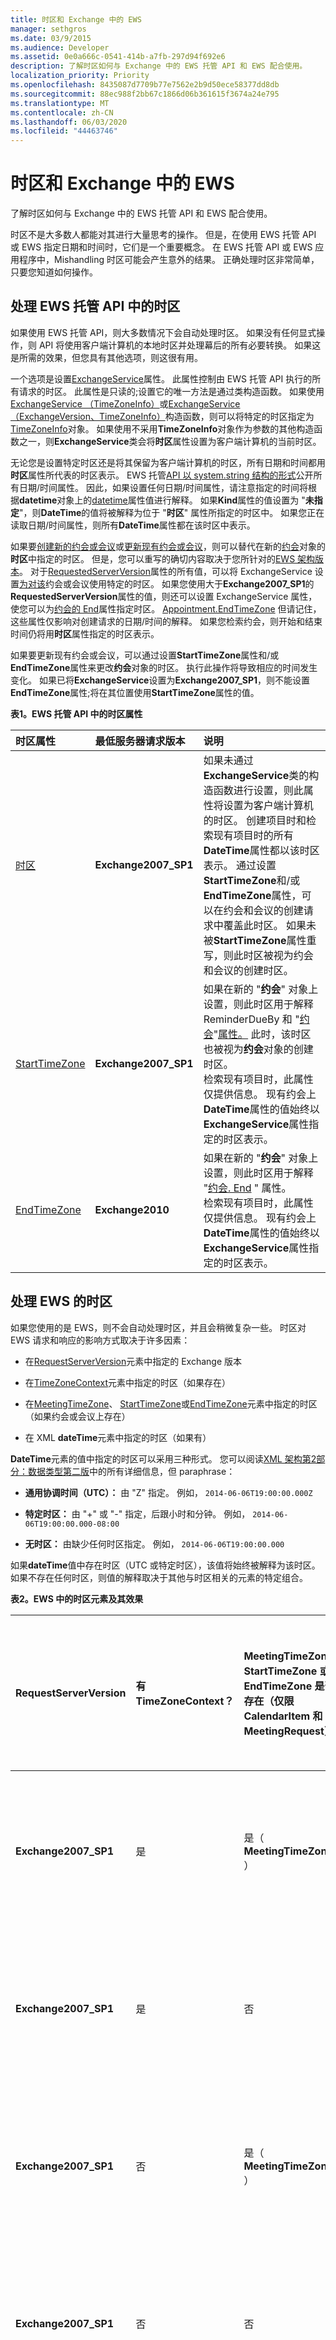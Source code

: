```yaml
---
title: 时区和 Exchange 中的 EWS
manager: sethgros
ms.date: 03/9/2015
ms.audience: Developer
ms.assetid: 0e0a666c-0541-414b-a7fb-297d94f692e6
description: 了解时区如何与 Exchange 中的 EWS 托管 API 和 EWS 配合使用。
localization_priority: Priority
ms.openlocfilehash: 8435087d7709b77e7562e2b9d50ece58377dd8db
ms.sourcegitcommit: 88ec988f2bb67c1866d06b361615f3674a24e795
ms.translationtype: MT
ms.contentlocale: zh-CN
ms.lasthandoff: 06/03/2020
ms.locfileid: "44463746"
---
```

# <a name="time-zones-and-ews-in-exchange"></a>时区和 Exchange 中的 EWS

了解时区如何与 Exchange 中的 EWS 托管 API 和 EWS 配合使用。
  
时区不是大多数人都能对其进行大量思考的操作。 但是，在使用 EWS 托管 API 或 EWS 指定日期和时间时，它们是一个重要概念。 在 EWS 托管 API 或 EWS 应用程序中，Mishandling 时区可能会产生意外的结果。 正确处理时区非常简单，只要您知道如何操作。
  
## <a name="handling-time-zones-in-the-ews-managed-api"></a>处理 EWS 托管 API 中的时区

如果使用 EWS 托管 API，则大多数情况下会自动处理时区。 如果没有任何显式操作，则 API 将使用客户端计算机的本地时区并处理幕后的所有必要转换。 如果这是所需的效果，但您具有其他选项，则这很有用。
  
一个选项是设置[ExchangeService](https://msdn.microsoft.com/library/microsoft.exchange.webservices.data.exchangeservice.timezone%28v=exchg.80%29.aspx)属性。 此属性控制由 EWS 托管 API 执行的所有请求的时区。 此属性是只读的;设置它的唯一方法是通过类构造函数。 如果使用[ExchangeService （TimeZoneInfo）](https://msdn.microsoft.com/library/dd635875%28v=exchg.80%29.aspx)或[ExchangeService （ExchangeVersion、TimeZoneInfo）](https://msdn.microsoft.com/library/dd636248%28v=exchg.80%29.aspx)构造函数，则可以将特定的时区指定为[TimeZoneInfo](https://msdn.microsoft.com/library/system.timezoneinfo%28v=vs.110%29.aspx)对象。 如果使用不采用**TimeZoneInfo**对象作为参数的其他构造函数之一，则**ExchangeService**类会将**时区**属性设置为客户端计算机的当前时区。 
  
无论您是设置特定时区还是将其保留为客户端计算机的时区，所有日期和时间都用**时区**属性所代表的时区表示。 EWS 托管[API 以 system.string 结构的形式](https://msdn.microsoft.com/library/system.datetime%28v=vs.110%29.aspx)公开所有日期/时间属性。 因此，如果设置任何日期/时间属性，请注意指定的时间将根据**datetime**对象上的[datetime](https://msdn.microsoft.com/library/system.datetime.kind%28v=vs.110%29.aspx)属性值进行解释。 如果**Kind**属性的值设置为 "**未指定**"，则**DateTime**的值将被解释为位于 "**时区**" 属性所指定的时区中。 如果您正在读取日期/时间属性，则所有**DateTime**属性都在该时区中表示。 
  
如果要[创建新的约会或会议](how-to-create-appointments-in-a-specific-time-zone-by-using-ews-in-exchange.md)或[更新现有约会或会议](how-to-update-the-time-zone-for-an-appointment-by-using-ews-in-exchange.md)，则可以替代在新的[约会](https://msdn.microsoft.com/library/microsoft.exchange.webservices.data.appointment%28v=exchg.80%29.aspx)对象的**时区**中指定的时区。 但是，您可以重写的确切内容取决于您所针对的[EWS 架构版本](ews-schema-versions-in-exchange.md)。 对于[RequestedServerVersion](https://msdn.microsoft.com/library/microsoft.exchange.webservices.data.exchangeservicebase.requestedserverversion%28v=exchg.80%29.aspx)属性的所有值，可以将 ExchangeService 设置[为对该](https://msdn.microsoft.com/library/microsoft.exchange.webservices.data.appointment.starttimezone%28v=exchg.80%29.aspx)约会或会议使用特定的时区。 如果您使用大于**Exchange2007_SP1**的**RequestedServerVersion**属性的值，则还可以设置 ExchangeService 属性，使您可以为[约会的 End](https://msdn.microsoft.com/library/microsoft.exchange.webservices.data.appointment.end%28v=exchg.80%29.aspx)属性指定时区。 [Appointment.EndTimeZone](https://msdn.microsoft.com/library/microsoft.exchange.webservices.data.appointment.endtimezone%28v=exchg.80%29.aspx) 但请记住，这些属性仅影响对创建请求的日期/时间的解释。 如果您检索约会，则开始和结束时间仍将用**时区**属性指定的时区表示。 
  
如果要更新现有约会或会议，可以通过设置**StartTimeZone**属性和/或**EndTimeZone**属性来更改**约会**对象的时区。 执行此操作将导致相应的时间发生变化。 如果已将**ExchangeService**设置为**Exchange2007_SP1**，则不能设置**EndTimeZone**属性;将在其位置使用**StartTimeZone**属性的值。 
  
**表1。EWS 托管 API 中的时区属性**

|**时区属性**|**最低服务器请求版本**|**说明**|
|:-----|:-----|:-----|
|[时区](https://msdn.microsoft.com/library/microsoft.exchange.webservices.data.exchangeservice.timezone%28v=exchg.80%29.aspx) <br/> |**Exchange2007_SP1** <br/> |如果未通过**ExchangeService**类的构造函数进行设置，则此属性将设置为客户端计算机的时区。 创建项目时和检索现有项目时的所有**DateTime**属性都以该时区表示。 通过设置**StartTimeZone**和/或**EndTimeZone**属性，可以在约会和会议的创建请求中覆盖此时区。 如果未被**StartTimeZone**属性重写，则此时区被视为约会和会议的创建时区。  <br/> |
|[StartTimeZone](https://msdn.microsoft.com/library/microsoft.exchange.webservices.data.appointment.starttimezone%28v=exchg.80%29.aspx) <br/> |**Exchange2007_SP1** <br/> |如果在新的 "**约会**" 对象上设置，则此时区用于解释 ReminderDueBy 和 "[约会](https://msdn.microsoft.com/library/microsoft.exchange.webservices.data.item.reminderdueby%28v=exchg.80%29.aspx)"[属性。](https://msdn.microsoft.com/library/microsoft.exchange.webservices.data.appointment.start%28v=exchg.80%29.aspx) 此时，该时区也被视为**约会**对象的创建时区。  <br/> 检索现有项目时，此属性仅提供信息。 现有约会上**DateTime**属性的值始终以**ExchangeService**属性指定的时区表示。  <br/> |
|[EndTimeZone](https://msdn.microsoft.com/library/microsoft.exchange.webservices.data.appointment.endtimezone%28v=exchg.80%29.aspx) <br/> |**Exchange2010** <br/> |如果在新的 "**约会**" 对象上设置，则此时区用于解释 "[约会. End](https://msdn.microsoft.com/library/microsoft.exchange.webservices.data.appointment.end%28v=exchg.80%29.aspx) " 属性。  <br/> 检索现有项目时，此属性仅提供信息。 现有约会上**DateTime**属性的值始终以**ExchangeService**属性指定的时区表示。  <br/> |
   
## <a name="handling-time-zones-in-ews"></a>处理 EWS 的时区

如果您使用的是 EWS，则不会自动处理时区，并且会稍微复杂一些。 时区对 EWS 请求和响应的影响方式取决于许多因素：
  
- 在[RequestServerVersion](https://msdn.microsoft.com/library/af4032d5-42b3-463e-9d0a-8236d78e5b75%28Office.15%29.aspx)元素中指定的 Exchange 版本 
    
- 在[TimeZoneContext](https://msdn.microsoft.com/library/573c462b-aa1d-4ba0-8852-e3f48b26873b%28Office.15%29.aspx)元素中指定的时区（如果存在） 
    
- 在[MeetingTimeZone](https://msdn.microsoft.com/library/413b47d9-8126-462c-9a4f-4e771a5e8889%28Office.15%29.aspx)、 [StartTimeZone](https://msdn.microsoft.com/library/d38c4dc1-4ecb-42a1-8d57-a451b16a2de2%28Office.15%29.aspx)或[EndTimeZone](https://msdn.microsoft.com/library/6c53c337-be60-4d22-9e9e-a0c140c5e913%28Office.15%29.aspx)元素中指定的时区（如果约会或会议上存在） 
    
- 在 XML **dateTime**元素中指定的时区（如果有） 
    
**DateTime**元素的值中指定的时区可以采用三种形式。 您可以阅读[XML 架构第2部分：数据类型第二版](http://www.w3.org/TR/xmlschema-2/#dateTime)中的所有详细信息，但 paraphrase：
  
- **通用协调时间（UTC）：** 由 "Z" 指定。 例如，  `2014-06-06T19:00:00.000Z`
    
- **特定时区：** 由 "+" 或 "-" 指定，后跟小时和分钟。 例如，  `2014-06-06T19:00:00.000-08:00`
    
- **无时区：** 由缺少任何时区指定。 例如，  `2014-06-06T19:00:00.000`
    
如果**dateTime**值中存在时区（UTC 或特定时区），该值将始终被解释为该时区。 如果不存在任何时区，则值的解释取决于其他与时区相关的元素的特定组合。 
  
**表2。EWS 中的时区元素及其效果**

|**RequestServerVersion**|**有 TimeZoneContext？**|**MeetingTimeZone、StartTimeZone 或 EndTimeZone 是否存在（仅限 CalendarItem 和 MeetingRequest）？**|**UTC 格式的日期时间**|**特定时区中的日期时间**|**不带时区的日期/时间**|**约会和会议创建时区**|
|:-----|:-----|:-----|:-----|:-----|:-----|:-----|
|**Exchange2007_SP1** <br/> |是  <br/> |是（ **MeetingTimeZone** ）  <br/> |解释为 UTC  <br/> |解释为值中指示的时区  <br/> |包含**MeetingTimeZone**元素的[CalendarItem](https://msdn.microsoft.com/library/b0c1fd27-b6da-46e5-88b8-88f00c71ba80%28Office.15%29.aspx)或[MeetingRequest](https://msdn.microsoft.com/library/c44f8804-a355-473d-a837-48cc91617251%28Office.15%29.aspx)元素中的元素被解释为**MeetingTimeZone**元素中的时区，其他所有人都解释为 UTC  <br/> |**MeetingTimeZone**元素中的时区  <br/> |
|**Exchange2007_SP1** <br/> |是  <br/> |否  <br/> |解释为 UTC  <br/> |解释为值中指示的时区  <br/> |解释为 UTC  <br/> |UTC  <br/> |
|**Exchange2007_SP1** <br/> |否  <br/> |是（ **MeetingTimeZone** ）  <br/> |解释为 UTC  <br/> |解释为值中指示的时区  <br/> |包含**MeetingTimeZone**元素的[CalendarItem](https://msdn.microsoft.com/library/b0c1fd27-b6da-46e5-88b8-88f00c71ba80%28Office.15%29.aspx)或[MeetingRequest](https://msdn.microsoft.com/library/c44f8804-a355-473d-a837-48cc91617251%28Office.15%29.aspx)元素中的元素被解释为**MeetingTimeZone**元素中的时区，其他所有人都解释为 UTC  <br/> |**MeetingTimeZone**元素中的时区  <br/> |
|**Exchange2007_SP1** <br/> |否  <br/> |否  <br/> |解释为 UTC  <br/> |解释为值中指示的时区  <br/> |解释为 UTC  <br/> |UTC  <br/> |
|**Exchange2010**及更高版本  <br/> |是  <br/> |是（ **StartTimeZone**和/或**EndTimeZone** ）  <br/> |解释为 UTC  <br/> |解释为值中指示的时区  <br/> |如果存在**StartTimeZone**元素，则[Start](https://msdn.microsoft.com/library/7cfe9979-c893-4f9b-b3a1-8f9e17515a4b%28Office.15%29.aspx)和[ReminderDueBy](https://msdn.microsoft.com/library/e28a0485-86af-4a4e-a2ba-3ad2d4ebff6f%28Office.15%29.aspx)元素的值将被解释为**StartTimeZone**元素中的时区。 否则，这些元素的值将被解释为**TimeZoneContext**元素中的时区。  <br/> 如果存在**EndTimeZone**元素，则[Start](https://msdn.microsoft.com/library/7cfe9979-c893-4f9b-b3a1-8f9e17515a4b%28Office.15%29.aspx)元素的值将被解释为**EndTimeZone**元素中的时区。 否则， **End**元素的值将被解释为**TimeZoneContext**元素中的时区。  <br/> [CalendarItem](https://msdn.microsoft.com/library/b0c1fd27-b6da-46e5-88b8-88f00c71ba80%28Office.15%29.aspx)或[MeetingRequest](https://msdn.microsoft.com/library/c44f8804-a355-473d-a837-48cc91617251%28Office.15%29.aspx)之外的元素被解释为**TimeZoneContext**元素中的时区。  <br/> |**StartTimeZone**元素中的时区（如果存在）、 **TimeZoneContext**元素中的时区（如果不存在）  <br/> |
|**Exchange2010**及更高版本  <br/> |是  <br/> |否  <br/> |解释为 UTC  <br/> |解释为值中指示的时区  <br/> |解释为**TimeZoneContext**元素中的时区  <br/> |**TimeZoneContext**元素中的时区  <br/> |
|**Exchange2010**及更高版本  <br/> |否  <br/> |是（ **StartTimeZone**和/或**EndTimeZone** ）  <br/> |解释为 UTC  <br/> |解释为值中指示的时区  <br/> |如果存在**StartTimeZone**元素，则[Start](https://msdn.microsoft.com/library/7cfe9979-c893-4f9b-b3a1-8f9e17515a4b%28Office.15%29.aspx)和[ReminderDueBy](https://msdn.microsoft.com/library/e28a0485-86af-4a4e-a2ba-3ad2d4ebff6f%28Office.15%29.aspx)元素的值将被解释为**StartTimeZone**元素中的时区。 否则，这些元素的值将被解释为 UTC。  <br/> 如果存在**EndTimeZone**元素，则[Start](https://msdn.microsoft.com/library/7cfe9979-c893-4f9b-b3a1-8f9e17515a4b%28Office.15%29.aspx)元素的值将被解释为**EndTimeZone**元素中的时区。 否则， **End**元素的值将被解释为 UTC。  <br/> [CalendarItem](https://msdn.microsoft.com/library/b0c1fd27-b6da-46e5-88b8-88f00c71ba80%28Office.15%29.aspx)或[MeetingRequest](https://msdn.microsoft.com/library/c44f8804-a355-473d-a837-48cc91617251%28Office.15%29.aspx)之外的元素被解释为 UTC。  <br/> |**StartTimeZone**元素中的时区（如果存在）、UTC （如果存在）  <br/> |
|**Exchange2010**及更高版本  <br/> |否  <br/> |否  <br/> |解释为 UTC  <br/> |解释为值中指示的时区  <br/> |解释为 UTC  <br/> |UTC  <br/> |
   
解释来自服务器的响应时，应始终检查每个元素的值，并相应地解释该值。 Exchange 将始终在值中包含时区（UTC 或特定时区）。
  
## <a name="additional-time-zone-considerations-when-creating-appointments-and-meetings"></a>创建约会和会议时的其他时区注意事项

在创建约会或会议时，适用于开始时间的时区被视为约会的创建时区。 除了控制在创建约会或会议时如何解释日期/时间，创建时区对项目具有以下影响：
  
- 如果该项目是全天事件，则它可能会以意外的方式显示，如果从使用不同时区的客户端进行查看。 这是因为[在创建全天事件时](how-to-create-all-day-events-by-using-ews-in-exchange.md)，全天事件的开始和结束时间将调整为创建时区的午夜。 该时间将显示为不同时区中午夜之外的时间，因此该项目可能会跨越额外的天数。 因此，我们建议您使用为用户的主日历客户端配置的时区，以在可能时创建全天事件。
    
- 如果项目是会议，则创建时区将显示在与会者收到的会议请求的 Outlook 信息栏中（如果时区不同于其客户端的时区）。
    
## <a name="in-this-section"></a>本节内容

- [使用 Exchange 中的 EWS 在特定时区中创建约会](how-to-create-appointments-in-a-specific-time-zone-by-using-ews-in-exchange.md)
    
- [使用 Exchange 中的 EWS 更新约会的时区](how-to-update-the-time-zone-for-an-appointment-by-using-ews-in-exchange.md)
    
## <a name="see-also"></a>另请参阅


- [开发 Exchange Web 服务客户端](develop-web-service-clients-for-exchange.md)
    
- [Exchange 中的 EWS 架构版本](ews-schema-versions-in-exchange.md)
    
- [使用 Exchange 2013 中的 EWS 创建约会和会议](how-to-create-appointments-and-meetings-by-using-ews-in-exchange-2013.md)
    
- [使用 Exchange 中的 EWS 更新约会和会议](how-to-update-appointments-and-meetings-by-using-ews-in-exchange.md)
    
- [使用 Exchange 中的 EWS 创建全天事件](how-to-create-all-day-events-by-using-ews-in-exchange.md)
    
- [DateTime 结构](https://msdn.microsoft.com/library/system.datetime%28v=vs.110%29.aspx)
    
- [TimeZoneInfo 类](https://msdn.microsoft.com/library/system.timezoneinfo%28v=vs.110%29.aspx)
    


